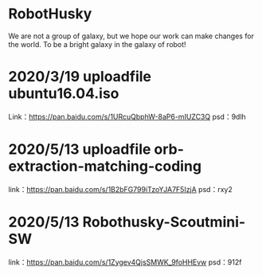 # RobotHusky
We are not a group of galaxy, but we hope our work can make changes for the world. To be a bright galaxy in the galaxy of robot!
# 2020/3/19 uploadfile ubuntu16.04.iso
Link：https://pan.baidu.com/s/1URcuQbphW-8aP6-mIUZC3Q 
psd：9dlh 
# 2020/5/13 uploadfile orb-extraction-matching-coding
link：https://pan.baidu.com/s/1B2bFG799iTzoYJA7F5IzjA 
psd：rxy2
# 2020/5/13 Robothusky-Scoutmini-SW
link：https://pan.baidu.com/s/1Zygev4QjsSMWK_9foHHEvw 
psd：912f 
